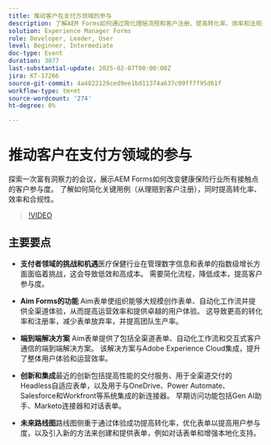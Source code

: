```yaml
---
title: 推动客户在支付方领域的参与
description: 了解AEM Forms如何通过简化理赔流程和客户注册、提高转化率、效率和法规遵从性，彻底改变健康保险行业中的客户参与度。
solution: Experience Manager Forms
role: Developer, Leader, User
level: Beginner, Intermediate
doc-type: Event
duration: 3077
last-substantial-update: 2025-02-07T00:00:00Z
jira: KT-17266
source-git-commit: 4a4822129ced9ee1bd11374a637c09ff7f95d61f
workflow-type: tm+mt
source-wordcount: '274'
ht-degree: 0%

---
```



# 推动客户在支付方领域的参与

探索一次富有洞察力的会议，展示AEM Forms如何改变健康保险行业所有接触点的客户参与度。 了解如何简化关键用例（从理赔到客户注册），同时提高转化率、效率和合规性。

>[!VIDEO](https://video.tv.adobe.com/v/3444127/?learn=on&enablevpops)

## 主要要点

* **支付者领域的挑战和机遇**&#x200B;医疗保健行业在管理数字信息和表单的指数级增长方面面临着挑战，这会导致低效和高成本。 需要简化流程，降低成本，提高客户参与度。

* **Aim Forms的功能** Aim表单使组织能够大规模创作表单、自动化工作流并提供全渠道体验，从而提高运营效率和提供卓越的用户体验。 这导致更高的转化率和注册率，减少表单放弃率，并提高团队生产率。

* **端到端解决方案** Aim表单提供了包括全渠道表单、自动化工作流和交互式客户通信的端到端解决方案。 该解决方案与Adobe Experience Cloud集成，提升了整体用户体验和运营效率。

* **创新和集成**&#x200B;最近的创新包括提高性能的交付服务、用于全渠道交付的Headless自适应表单，以及用于与OneDrive、Power Automate、Salesforce和Workfront等系统集成的新连接器。 早期访问功能包括Gen AI助手、Marketo连接器和对话表单。

* **未来路线图**&#x200B;路线图侧重于通过体验成功提高转化率，优化表单以提高用户参与度，以及引入新的方法来创建和提供表单，例如对话表单和增强本地化支持。